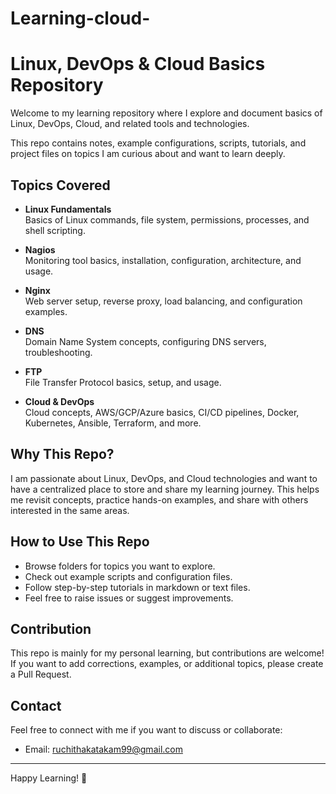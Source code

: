 # Learning-cloud-

# Linux, DevOps & Cloud Basics Repository

Welcome to my learning repository where I explore and document basics of Linux, DevOps, Cloud, and related tools and technologies.

This repo contains notes, example configurations, scripts, tutorials, and project files on topics I am curious about and want to learn deeply.

## Topics Covered

- **Linux Fundamentals**  
  Basics of Linux commands, file system, permissions, processes, and shell scripting.

- **Nagios**  
  Monitoring tool basics, installation, configuration, architecture, and usage.

- **Nginx**  
  Web server setup, reverse proxy, load balancing, and configuration examples.

- **DNS**  
  Domain Name System concepts, configuring DNS servers, troubleshooting.

- **FTP**  
  File Transfer Protocol basics, setup, and usage.

- **Cloud & DevOps**  
  Cloud concepts, AWS/GCP/Azure basics, CI/CD pipelines, Docker, Kubernetes, Ansible, Terraform, and more.

## Why This Repo?

I am passionate about Linux, DevOps, and Cloud technologies and want to have a centralized place to store and share my learning journey. This helps me revisit concepts, practice hands-on examples, and share with others interested in the same areas.

## How to Use This Repo

- Browse folders for topics you want to explore.
- Check out example scripts and configuration files.
- Follow step-by-step tutorials in markdown or text files.
- Feel free to raise issues or suggest improvements.

## Contribution

This repo is mainly for my personal learning, but contributions are welcome! If you want to add corrections, examples, or additional topics, please create a Pull Request.

## Contact

Feel free to connect with me if you want to discuss or collaborate: 
- Email: ruchithakatakam99@gmail.com

---

Happy Learning! 🚀


